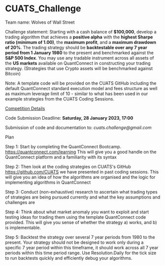 # CUATS_Challenge

Team name: Wolves of Wall Street 


Challenge statement:
Starting with a cash balance of **$100,000**, develop a trading algorithm that achieves a **positive alpha** with the **highest Sharpe ratio (minimum of 1.00)**, the **maximum profit**, and a **maximum drawdown of 20%**.  The trading strategy should be **backtestable over any 7 year period from 1 January 1980** to the present and benchmarked against the **S&P 500 Index**.  You may use any tradable instrument across all assets of the **US markets** available on QuantConnect in constructing your trading strategy.  (Strategies that use Crypto assets will be benchmarked against Bitcoin)

Note: A template code will be provided on the CUATS GitHub including the default QuantConnect standard execution model and fees structure as well as maximum leverage limit of 10 -  similar to what has been used in our example strategies from the CUATS Coding Sessions. 

<ins> Competition Details</ins>

Code Submission Deadline: **Saturday, 28 January 2023, 17:00**

Submission of code and documentation to: _cuats.challenge@gmail.com_

<in> Plan </ins>

Step 1: Start by completing the QuantConnect Bootcamp. https://quantconnect.com/learning This will give you a good handle on the QuantConnect platform and a familiarity with its syntax

Step 2: Then look at the coding strategies on CUATS's GitHub https://github.com/CUATS we have presented in past coding sessions. This will give you an idea of how the algorithms are organised and the logic for implementing algorithms in QuantConnect

Step 3: Conduct (non-exhaustive) research to ascertain what trading types of strategies are being pursued currently and what the key assumptions and challenges are

Step 4: Think about what market anomaly you want to exploit and start testing ideas for trading them using the template QuantConnect code provided. This will give you sense of whether the strategy a) works, and b) is implementable.

Step 5: Backtest the strategy over several 7 year periods from 1980 to the present. Your strategy should not be designed to work only during a specific 7 year period within this timeframe, it should work across all 7 year periods within this time period range. Use Resolution.Daily for the tick size to run backtests quickly and efficiently debug your algorithms.
